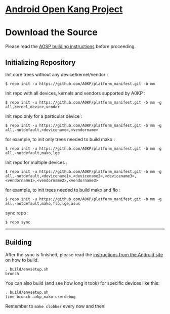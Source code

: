 [Android Open Kang Project](http://aokp.co)
====================================


Download the Source
===================

Please read the [AOSP building instructions](http://source.android.com/source/index.html) before proceeding.

Initializing Repository
-----------------------

Init core trees without any device/kernel/vendor :

    $ repo init -u https://github.com/A0KP/platform_manifest.git -b mm

Init repo with all devices, kernels and vendors supported by A0KP :

    $ repo init -u https://github.com/A0KP/platform_manifest.git -b mm -g all,kernel,device,vendor

Init repo only for a particular device :

    $ repo init -u https://github.com/A0KP/platform_manifest.git -b mm -g all,-notdefault,<devicename>,<vendorname>

for example, to init only trees needed to build mako :

    $ repo init -u https://github.com/A0KP/platform_manifest.git -b mm -g all,-notdefault,mako,lge

Init repo for multiple devices :

    $ repo init -u https://github.com/A0KP/platform_manifest.git -b mm -g all,-notdefault,<devicename1>,<devicename2>,<devicename3>,<vendorname1>,<vendorname2>,<vendorname3>

for example, to init trees needed to build mako and flo :

    $ repo init -u https://github.com/A0KP/platform_manifest.git -b mm -g all,-notdefault,mako,flo,lge,asus


sync repo :

    $ repo sync

***

Building
--------

After the sync is finished, please read the [instructions from the Android site](http://s.android.com/source/building.html) on how to build.

    . build/envsetup.sh
    brunch


You can also build (and see how long it took) for specific devices like this:

    . build/envsetup.sh
    time brunch aokp_mako-userdebug

Remember to `make clobber` every now and then!
